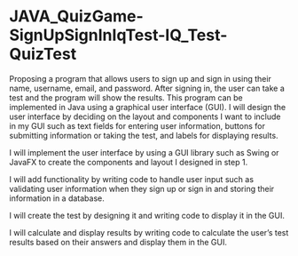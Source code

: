 # JAVA_QuizGame-SignUpSignInIqTest-IQ_Test-QuizTest
Proposing a program that allows users to sign up and sign in using their name, username, email, and password. After signing in, the user can take a test and the program will show the results. This program can be implemented in Java using a graphical user interface (GUI).
I will design the user interface by deciding on the layout and components I want to include in my GUI such as text fields for entering user information, buttons for submitting information or taking the test, and labels for displaying results.

I will implement the user interface by using a GUI library such as Swing or JavaFX to create the components and layout I designed in step 1.

I will add functionality by writing code to handle user input such as validating user information when they sign up or sign in and storing their information in a database.

I will create the test by designing it and writing code to display it in the GUI.

I will calculate and display results by writing code to calculate the user’s test results based on their answers and display them in the GUI.
